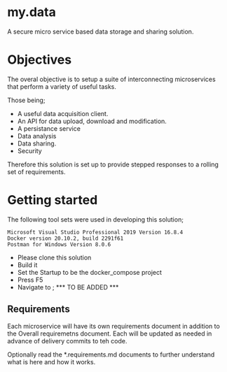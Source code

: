# my.data

A secure micro service based data storage and sharing solution.


# Objectives

The overal objective is to setup a suite of interconnecting microservices that perform a variety of useful tasks.

Those being;

* A useful data acquisition client.
* An API for data upload, download and modification.
* A persistance service
* Data analysis
* Data sharing.
* Security

Therefore this solution is set up to provide stepped responses to a rolling set of requirements.

# Getting started

The following tool sets were used in developing this solution;

```
Microsoft Visual Studio Professional 2019 Version 16.8.4
Docker version 20.10.2, build 2291f61
Postman for Windows Version 8.0.6 
```

* Please clone this solution 
* Build it
* Set the Startup to be the docker_compose project
* Press F5
* Navigate to ; *** TO BE ADDED ***

## Requirements

Each microservice will have its own requirements document in addition to the Overall requiremetns document. Each will be updated as needed in advance of delivery commits to teh code.

Optionally read the *.requirements.md documents to further understand what is here and how it works.

